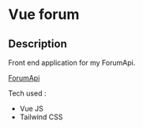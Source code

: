 # Vue forum

## Description

Front end application for my ForumApi.

[ForumApi](https://github.com/BenoitBlaevoet/forumApi)

Tech used :
* Vue JS
* Tailwind CSS
